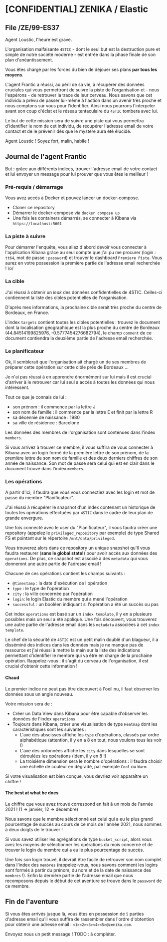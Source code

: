 # [CONFIDENTIAL] ZENIKA / Elastic

## File /ZE/99-ES37

Agent Loustic, l'heure est grave.

L'organisation malfaisante `4STIC` - dont le seul but est la destruction pure et simple de notre société moderne - est entrée dans la phase finale de son plan d'anéantissement.

Vous êtes chargé par les forces du bien de déjouer ses plans __par tous les moyens__.

L'agent Frantic a réussi, au péril de sa vie, à récupérer des données cruciales qui vous permettront de suivre la piste de l'organisation et - nous l'espérons - de retrouver la trace de leur cerveau. Nous savons que cet individu a prévu de passer lui-même à l'action dans un avenir très proche et nous comptons sur vous pour l'identifier. Ainsi nous pourrons l'interpeler avant son coup d'éclat et le réseau tentaculaire du `4STIC` tombera avec lui.

Le but de cette mission sera de suivre une piste qui vous permettra d'identifier le nom de cet individu, de récupérer l'adresse email de votre contact et de le prévenir dès que le mystère aura été élucidé.

Agent Loustic ! Soyez fort, malin, habile !

## Journal de l'agent Frantic

But : grâce aux différents indices, trouver l'adresse email de votre contact et lui envoyer un message pour lui prouver que vous êtes le meilleur !

### Pré-requis / démarrage

Vous avez accès à Docker et pouvez lancer un docker-compose.

* Cloner ce repository
* Démarrer le docker-compose via `docker compose up`
* Une fois les containers démarrés, se connecter à Kibana via `https://localhost:5601`

### La piste à suivre

Pour démarrer l'enquête, vous allez d'abord devoir vous connecter à l'application Kibana grâce au seul compte que j'ai pu me procurer (login : `tt64`, mot de passe : `password`) et trouver le dashboard `Premiere Piste`. Vous aurez en votre possession la première partie de l'adresse email recherchée ! \o/

### La cible

J'ai réussi à obtenir un _leak_ des données confidentielles de 4STIC. Celles-ci contiennent la liste des cibles potentielles de l'organisation.

D'après mes informations, la prochaine cible serait très proche du centre de Bordeaux, en France.

L'index `targets` contient toutes les cibles potentielles : trouvez le document dont la localisation géographique est la plus proche du centre de Bordeaux (44.84514199825976, -0.5777454276682794), le champ `comment` de ce document contiendra la deuxième partie de l'adresse email recherchée.

### Le planificateur

Ok, il semblerait que l'organisation ait chargé un de ses membres de préparer cette opération sur cette cible près de Bordeaux ...

Je n'ai pas réussi à en apprendre énormément sur lui mais il est crucial d'arriver à le retrouver car lui seul a accès à toutes les données qui nous intéressent.

Tout ce que je connais de lui :

* son prénom : il commence par la lettre J
* son nom de famille : il commence par la lettre E et finit par la lettre R
* sa décennie de naissance : 1980
* sa ville de résidence : Barcelone

Les données des membres de l'organisation sont contenues dans l'index `members`.

Si vous arrivez à trouver ce membre, il vous suffira de vous connecter à Kibana avec un login formé de la première lettre de son prénom, de la première lettre de son nom de famille et des deux derniers chiffres de son année de naissance. Son mot de passe sera celui qui est en clair dans le document trouvé dans l'index `members`.

### Les opérations

A partir d'ici, il faudra que vous vous connectiez avec les login et mot de passe du membre "Planificateur".

J'ai réussi à récupérer le snapshot d'un index contenant un historique de toutes les opérations effectuées par `4STIC` dans le cadre de leur plan de grande envergure.

Une fois connecté avec le user du "Planificateur", il vous faudra créer une repository (appelez le `privileged_repository` par exemple) de type Shared FS et pointant sur le répertoire `/mnt/data/privileged`.

Vous trouverez alors dans ce repository un unique snapshot qu'il vous faudra restaurer (**sans le global state!**) pour avoir accès aux données des `operations`. De plus, ce snapshot est associé à des `metadata` qui vous donneront une autre partie de l'adresse email !

Chacune de ces opérations contient les champs suivants :

* `@timestamp` : la date d'exécution de l'opération
* `type` : le type de l'opération
* `city` : la ville concernée par l'opération
* `login`: le login Elastic du membre qui a mené l'opération
* `successful` : un booléen indiquant si l'opération a été un succès ou pas

Cet index `operations` est basé sur un `index template`, il y en a plusieurs possibles mais un seul a été appliqué. Une fois découvert, vous trouverez une autre partie de l'adresse email dans les `metadata` associées à cet `index template`.

Le chef de la sécurité de `4STIC` est un petit malin doublé d'un blagueur, il a disséminé des indices dans les données mais je ne manque pas de ressource et j'ai réussi à mettre la main sur la liste des indications permettant d'identifier le membre qui va être en charge de la prochaine opération. Rappelez-vous : il s'agit du cerveau de l'organisation, il est crucial d'obtenir cette information !

#### Chaud

Le premier indice ne peut pas être découvert à l'oeil nu, il faut observer les données sous un angle nouveau.

Votre mission sera de :

* Créer un Data View dans Kibana pour être capable d'observer les données de l'index `operations`
* Toujours dans Kibana, créer une visualisation de type `Heatmap` dont les caractéristiques sont les suivantes :
  * L'axe des abscisses affiche les `type` d'opérations, classés par ordre alphabétique (attention, il y en a 8 en tout, nous voulons tous les voir !)
  * L'axe des ordonnées affiche les `city` dans lesquelles se sont déroulées les opérations (idem, il y en 8 !)
  * La troisième dimension sera le nombre d'opérations : il faudra choisir une échelle de couleur en dégradé, par exemple `Cool` ou `Warm`

Si votre visualisation est bien conçue, vous devriez voir apparaître un chiffre !

#### The best at what he does

Le chiffre que vous avez trouvé correspond en fait à un mois de l'année 2021 ! (1 -> janvier, 12 -> décembre)

Nous savons que le membre sélectionné est celui qui a eu le plus grand pourcentage de succès au cours de ce mois de l'année 2021, nous sommes à deux doigts de le trouver !

Si vous savez utiliser les agrégations de type `bucket_script`, alors vous avez les moyens de sélectionner les opérations du mois concerné et de trouver le login du membre qui a eu le plus pourcentage de succès.

Une fois son login trouvé, il devrait être facile de retrouver son nom complet dans l'index des `membres` (rappelez-vous, nous savons comment les logins sont formés à partir du prénom, du nom et de la date de naissance des `membres` !). Enfin la dernière partie de l'adresse email que nous recomposons depuis le début de cet aventure se trouve dans le `password` de ce membre.

## Fin de l'aventure

Si vous êtes arrivés jusque là, vous êtes en possession de `5` parties d'adresse email qu'il vous suffira de rassembler dans l'ordre d'obtention pour obtenir une adresse email : `<1><2><3><4><5>@zenika.com`.

Envoyez nous un petit message ! TODO : à compléter.